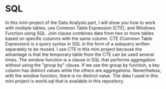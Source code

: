 # SQL

In this mini-project of the Data Analysis part, I will show you how to work with multiple tables, use Common Table Expression (CTE), and Windows Function using SQL. Join clause combines data from two or more tables based on specific columns with the same column. CTE (Common Table Expression) is a query syntax in SQL in the form of a subquery written separately to be reused. I use CTE in this mini project because the advantage is that the temporary table from the CTE can be used several times. The window function is a clause in SQL that performs aggregation without using the "group by" clause. If we use the group by function, a key column has distinct values while the others are aggregations. Nevertheless, with the window function, there is no distinct value. The data I used in this mini project is world.sql that is available in this repository.


